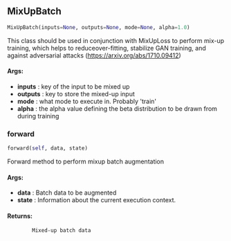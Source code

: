 ## MixUpBatch
```python
MixUpBatch(inputs=None, outputs=None, mode=None, alpha=1.0)
```
This class should be used in conjunction with MixUpLoss to perform mix-up training, which helps to reduceover-fitting, stabilize GAN training, and against adversarial attacks (https://arxiv.org/abs/1710.09412)

#### Args:

* **inputs** :  key of the input to be mixed up
* **outputs** :  key to store the mixed-up input
* **mode** :  what mode to execute in. Probably 'train'
* **alpha** :  the alpha value defining the beta distribution to be drawn from during training

### forward
```python
forward(self, data, state)
```
 Forward method to perform mixup batch augmentation

#### Args:

* **data** :  Batch data to be augmented
* **state** :  Information about the current execution context.

#### Returns:
            Mixed-up batch data        